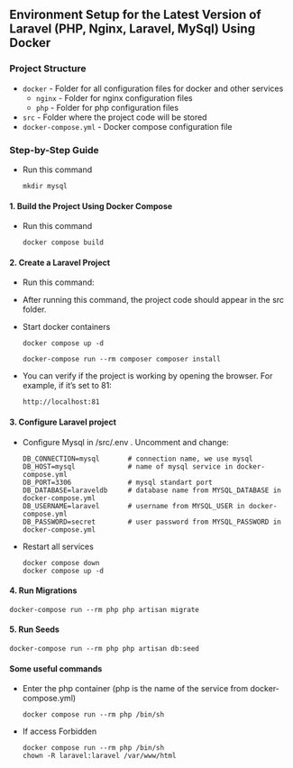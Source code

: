 ## Environment Setup for the Latest Version of Laravel (PHP, Nginx, Laravel, MySql) Using Docker

### Project Structure

- `docker` - Folder for all configuration files for docker and other services
    - `nginx` - Folder for nginx configuration files
    - `php` - Folder for php configuration files
- `src` - Folder where the project code will be stored
- `docker-compose.yml` - Docker compose configuration file

### Step-by-Step Guide

- Run this command
  
  ```
  mkdir mysql
  ```

#### 1. Build the Project Using Docker Compose

- Run this command
  
  ```
  docker compose build
  ```

#### 2. Create a Laravel Project

-  Run this command:

- After running this command, the project code should appear in the src folder.

- Start docker containers

  ```
  docker compose up -d
  ```

  ```
  docker-compose run --rm composer composer install
  ```
- You can verify if the project is working by opening the browser. For example, if it’s set to 81:

  ```
  http://localhost:81
  ```

#### 3. Configure Laravel project 
 
- Configure Mysql in /src/.env . Uncomment and change:

  ```
  DB_CONNECTION=mysql       # connection name, we use mysql
  DB_HOST=mysql             # name of mysql service in docker-compose.yml
  DB_PORT=3306              # mysql standart port 
  DB_DATABASE=laraveldb     # database name from MYSQL_DATABASE in docker-compose.yml
  DB_USERNAME=laravel       # username from MYSQL_USER in docker-compose.yml
  DB_PASSWORD=secret        # user password from MYSQL_PASSWORD in docker-compose.yml
  ```
- Restart all services
  
  ```
  docker compose down
  docker compose up -d
  ```

#### 4. Run Migrations

  ```
  docker-compose run --rm php php artisan migrate
  ```

#### 5. Run Seeds

  ```
  docker-compose run --rm php php artisan db:seed
  ```

#### Some useful commands

- Enter the php container (php is the name of the service from docker-compose.yml)

  ```
  docker compose run --rm php /bin/sh
  ```

- If access Forbidden

  ```
  docker compose run --rm php /bin/sh
  chown -R laravel:laravel /var/www/html
  ```
